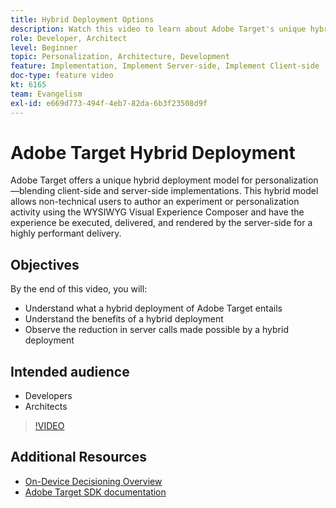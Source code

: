 ```yaml
---
title: Hybrid Deployment Options
description: Watch this video to learn about Adobe Target's unique hybrid deployment model for personalization—blending client-side and server-side implementations.
role: Developer, Architect
level: Beginner
topic: Personalization, Architecture, Development
feature: Implementation, Implement Server-side, Implement Client-side
doc-type: feature video
kt: 6165
team: Evangelism
exl-id: e669d773-494f-4eb7-82da-6b3f23508d9f
---
```

# Adobe Target Hybrid Deployment

Adobe Target offers a unique hybrid deployment model for personalization—blending client-side and server-side implementations. This hybrid model allows non-technical users to author an experiment or personalization activity using the WYSIWYG Visual Experience Composer and have the experience be executed, delivered, and rendered by the server-side for a highly performant delivery.

## Objectives

By the end of this video, you will:

* Understand what a hybrid deployment of Adobe Target entails
* Understand the benefits of a hybrid deployment
* Observe the reduction in server calls made possible by a hybrid deployment

## Intended audience

* Developers
* Architects

>[!VIDEO](https://video.tv.adobe.com/v/41698/?quality=12)

## Additional Resources

* [On-Device Decisioning Overview](https://experienceleague.adobe.com/en/docs/target-learn/tutorials/implementation/on-device-decisioning-overview#implementation)
* [Adobe Target SDK documentation](https://experienceleague.adobe.com/en/docs/target-dev/developer/server-side/on-device-decisioning/overview)
